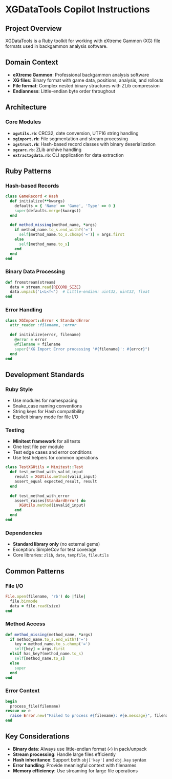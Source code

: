 # XGDataTools Copilot Instructions

## Project Overview

XGDataTools is a Ruby toolkit for working with eXtreme Gammon (XG) file formats used in backgammon analysis software.

## Domain Context

- **eXtreme Gammon**: Professional backgammon analysis software
- **XG files**: Binary format with game data, positions, analysis, and rollouts
- **File format**: Complex nested binary structures with ZLib compression
- **Endianness**: Little-endian byte order throughout

## Architecture

### Core Modules

- **`xgutils.rb`**: CRC32, date conversion, UTF16 string handling
- **`xgimport.rb`**: File segmentation and stream processing  
- **`xgstruct.rb`**: Hash-based record classes with binary deserialization
- **`xgzarc.rb`**: ZLib archive handling
- **`extractxgdata.rb`**: CLI application for data extraction

## Ruby Patterns

### Hash-based Records
```ruby
class GameRecord < Hash
  def initialize(**kwargs)
    defaults = { 'Name' => 'Game', 'Type' => 0 }
    super(defaults.merge(kwargs))
  end
  
  def method_missing(method_name, *args)
    if method_name.to_s.end_with?('=')
      self[method_name.to_s.chomp('=')] = args.first
    else
      self[method_name.to_s]
    end
  end
end
```

### Binary Data Processing
```ruby
def fromstream(stream)
  data = stream.read(RECORD_SIZE)
  data.unpack('L<L<f<')  # Little-endian: uint32, uint32, float
end
```

### Error Handling
```ruby
class XGImport::Error < StandardError
  attr_reader :filename, :error
  
  def initialize(error, filename)
    @error = error
    @filename = filename
    super("XG Import Error processing '#{filename}': #{error}")
  end
end
```

## Development Standards

### Ruby Style
- Use modules for namespacing
- Snake_case naming conventions
- String keys for Hash compatibility
- Explicit binary mode for file I/O

### Testing
- **Minitest framework** for all tests
- One test file per module
- Test edge cases and error conditions
- Use test helpers for common operations

```ruby
class TestXGUtils < Minitest::Test
  def test_method_with_valid_input
    result = XGUtils.method(valid_input)
    assert_equal expected_result, result
  end
  
  def test_method_with_error
    assert_raises(StandardError) do
      XGUtils.method(invalid_input)
    end
  end
end
```

### Dependencies
- **Standard library only** (no external gems)
- Exception: SimpleCov for test coverage
- Core libraries: `zlib`, `date`, `tempfile`, `fileutils`

## Common Patterns

### File I/O
```ruby
File.open(filename, 'rb') do |file|
  file.binmode
  data = file.read(size)
end
```

### Method Access
```ruby
def method_missing(method_name, *args)
  if method_name.to_s.end_with?('=')
    key = method_name.to_s.chomp('=')
    self[key] = args.first
  elsif has_key?(method_name.to_s)
    self[method_name.to_s]
  else
    super
  end
end
```

### Error Context
```ruby
begin
  process_file(filename)
rescue => e
  raise Error.new("Failed to process #{filename}: #{e.message}", filename)
end
```

## Key Considerations

- **Binary data**: Always use little-endian format (`<`) in pack/unpack
- **Stream processing**: Handle large files efficiently 
- **Hash inheritance**: Support both `obj['key']` and `obj.key` syntax
- **Error handling**: Provide meaningful context with filenames
- **Memory efficiency**: Use streaming for large file operations